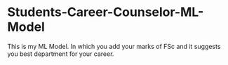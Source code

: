 # Students-Career-Counselor-ML-Model
This is my ML Model. In which you add your marks of FSc and it suggests you best department for your career.
